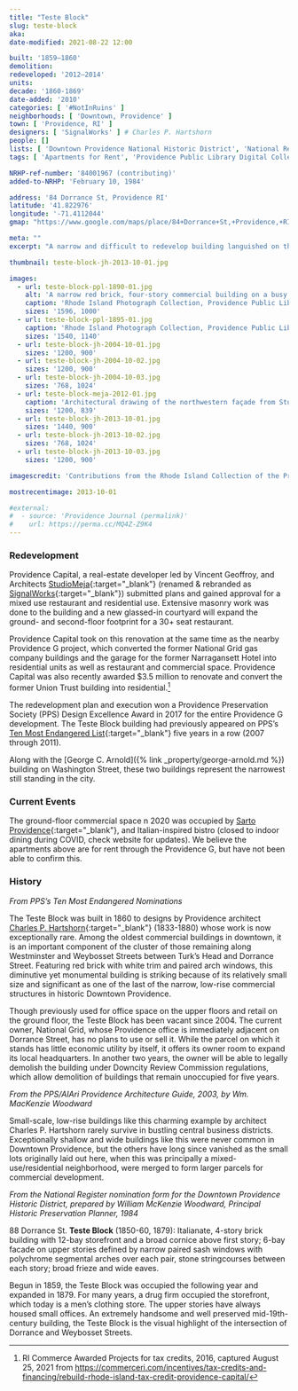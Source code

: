 ```yaml
---
title: "Teste Block"
slug: teste-block
aka:
date-modified: 2021-08-22 12:00

built: '1859–1860'
demolition:
redeveloped: '2012–2014'
units:
decade: '1860-1869'
date-added: '2010'
categories: [ '#NotInRuins' ]
neighborhoods: [ 'Downtown, Providence' ]
town: [ 'Providence, RI' ]
designers: [ 'SignalWorks' ] # Charles P. Hartshorn
people: []
lists: [ 'Downtown Providence National Historic District', 'National Register of Historic Places', 'PPS Ten Most Endangered' ]
tags: [ 'Apartments for Rent', 'Providence Public Library Digital Collections' ]

NRHP-ref-number: '84001967 (contributing)'
added-to-NRHP: 'February 10, 1984'

address: '84 Dorrance St, Providence RI'
latitude: '41.822976'
longitude: '-71.4112044'
gmap: "https://www.google.com/maps/place/84+Dorrance+St,+Providence,+RI+02903/@41.822976,-71.4112044,161m/data=!3m2!1e3!4b1!4m5!3m4!1s0x89e445146aabde8d:0xea5dc41cb3df5823!8m2!3d41.822975!4d-71.4106572"

meta: ""
excerpt: "A narrow and difficult to redevelop building languished on the Ten Most Endangered List for five years before getting a new life"

thumbnail: teste-block-jh-2013-10-01.jpg

images:
  - url: teste-block-ppl-1890-01.jpg
    alt: 'A narrow red brick, four-story commercial building on a busy street corner with arched windows, stone string courses, and a prominent metal cornice along the roofline'
    caption: 'Rhode Island Photograph Collection, Providence Public Library — Corner of Dorrance and Weybosset with Teste Block in the right foreground, labelled 1890'
    sizes: '1596, 1000'
  - url: teste-block-ppl-1895-01.jpg
    caption: 'Rhode Island Photograph Collection, Providence Public Library — Corner of Dorrance and Weybosset with Teste Block in the right foreground, labelled 1895'
    sizes: '1540, 1140'
  - url: teste-block-jh-2004-10-01.jpg
    sizes: '1200, 900'
  - url: teste-block-jh-2004-10-02.jpg
    sizes: '1200, 900'
  - url: teste-block-jh-2004-10-03.jpg
    sizes: '768, 1024'
  - url: teste-block-meja-2012-01.jpg
    caption: 'Architectural drawing of the northwestern façade from Studio Meja for the expansion of the first floor with additional second floor mezzanine, 2012'
    sizes: '1200, 839'
  - url: teste-block-jh-2013-10-01.jpg
    sizes: '1440, 900'
  - url: teste-block-jh-2013-10-02.jpg
    sizes: '768, 1024'
  - url: teste-block-jh-2013-10-03.jpg
    sizes: '1200, 900'

imagescredit: 'Contributions from the Rhode Island Collection of the Providence Public Library (<a href="//provlibdigital.org/islandora/object/islandora%253A12749" target="_blank">1895 photo</a>)'

mostrecentimage: 2013-10-01

#external:
#  - source: 'Providence Journal (permalink)'
#    url: https://perma.cc/MQ4Z-Z9K4
---
```


### Redevelopment

Providence Capital, a real-estate developer led by Vincent Geoffroy, and  Architects [StudioMeja](//studiomeja.com/work-3){:target="_blank"} (renamed & rebranded as [SignalWorks](//www.signalworksarchitecture.com/projects/providence-g/){:target="_blank"}) submitted plans and gained approval for a mixed use restaurant and residential use. Extensive masonry work was done to the building and a new glassed-in courtyard will expand the ground- and second-floor footprint for a 30+ seat restaurant.

Providence Capital took on this renovation at the same time as the nearby Providence G project, which converted the former National Grid gas company buildings and the garage for the former Narragansett Hotel into residential units as well as restaurant and commercial space. Providence Capital was also recently awarded $3.5 million to renovate and convert the former Union Trust building into residential.[^1]

[^1]: RI Commerce Awarded Projects for tax credits, 2016, captured August 25, 2021 from https://commerceri.com/incentives/tax-credits-and-financing/rebuild-rhode-island-tax-credit-providence-capital/

The redevelopment plan and execution won a Providence Preservation Society (<span class="abbr">PPS</span>) Design Excellence Award in 2017 for the entire Providence G development. The Teste Block building had previously appeared on <span class="abbr">PPS</span>’s [Ten Most Endangered List](//guide.ppsri.org/property/teste-block){:target="_blank"} five years in a row (2007 through 2011). 

Along with the [George C. Arnold]({% link _property/george-arnold.md %}) building on Washington Street, these two buildings represent the narrowest still standing in the city. 


### Current Events

The ground-floor commercial space n 2020 was occupied by [Sarto Providence](//www.sartoprovidence.com){:target="_blank"}, and Italian-inspired bistro (closed to indoor dining during COVID, check website for updates). We believe the apartments above are for rent through the Providence G, but have not been able to confirm this. 


### History

_From PPS’s Ten Most Endangered Nominations_

The Teste Block was built in 1860 to designs by Providence architect [Charles P. Hartshorn](//en.wikipedia.org/wiki/Charles_P._Hartshorn){:target="_blank"} (1833-1880) whose work is now exceptionally rare. Among the oldest commercial buildings in downtown, it is an important component of the cluster of those remaining along Westminster and Weybosset Streets between Turk’s Head and Dorrance Street. Featuring red brick with white trim and paired arch windows, this diminutive yet monumental building is striking because of its relatively small size and significant as one of the last of the narrow, low-rise commercial structures in historic Downtown Providence.

Though previously used for office space on the upper floors and retail on the ground floor, the Teste Block has been vacant since 2004. The current owner, National Grid, whose Providence office is immediately adjacent on Dorrance Street, has no plans to use or sell it. While the parcel on which it stands has little economic utility by itself, it offers its owner room to expand its local headquarters. In another two years, the owner will be able to legally demolish the building under Downcity Review Commission regulations, which allow demolition of buildings that remain unoccupied for five years.

_From the PPS/AIAri Providence Architecture Guide, 2003, by Wm. MacKenzie Woodward_

Small-scale, low-rise buildings like this charming example by architect Charles P. Hartshorn rarely survive in bustling central business districts. Exceptionally shallow and wide buildings like this were never common in Downtown Providence, but the others have long since vanished as the small lots originally laid out here, when this was principally a mixed-use/residential neighborhood, were merged to form larger parcels for commercial development.

_From the National Register nomination form for the Downtown Providence Historic District, prepared by William McKenzie Woodward, Principal Historic Preservation Planner, 1984_

88 Dorrance St. **Teste Block** (1850-60, 1879): Italianate, 4-story brick building with 12-bay storefront and a broad cornice above first story; 6-bay facade on upper stories defined by narrow paired sash windows with polychrome segmental arches over each pair, stone stringcourses between each story; broad frieze and wide eaves. 

Begun in 1859, the Teste Block was occupied the following year and expanded in 1879. For many years, a drug firm occupied the storefront, which today is a men’s clothing store. The upper stories have always housed small offices. An extremely handsome and well preserved mid-19th-century building, the Teste Block is the visual highlight of the intersection of Dorrance and Weybosset Streets.
